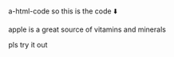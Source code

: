  a-html-code
 so this is the code ⬇️
 
 <html>
<head>
<title>
apple
</title>
</head>
<body>
<p> apple is a great source of vitamins and minerals </p>
</body>
</html>


pls try it out 
